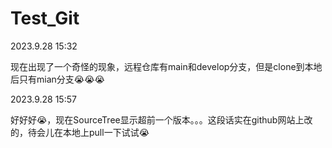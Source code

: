 # Test_Git

2023.9.28 15:32

现在出现了一个奇怪的现象，远程仓库有main和develop分支，但是clone到本地后只有mian分支😭😭😭

2023.9.28 15:57

好好好😭，现在SourceTree显示超前一个版本。。。这段话实在github网站上改的，待会儿在本地上pull一下试试😭
